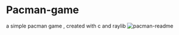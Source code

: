 # Pacman-game
a simple pacman game , created with c and raylib
![pacman-readme](https://github.com/user-attachments/assets/4db22f4b-978f-48ac-99d1-7b99e4b03088)
